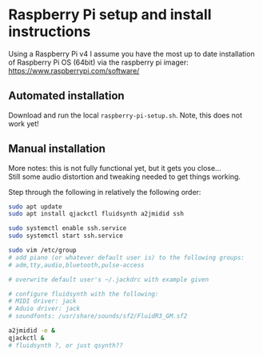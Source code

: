 # Raspberry Pi setup and install instructions

Using a Raspberry Pi v4 I assume you have the most up to date installation of Raspberry Pi OS (64bit) via
the raspberry pi imager: https://www.raspberrypi.com/software/


## Automated installation

Download and run the local `raspberry-pi-setup.sh`.  Note, this does not work yet!


## Manual installation

More notes: this is not fully functional yet, but it gets you close...  
Still some audio distortion and tweaking needed to get things working.

Step through the following in relatively the following order:

```bash
sudo apt update
sudo apt install qjackctl fluidsynth a2jmidid ssh

sudo systemctl enable ssh.service
sudo systemctl start ssh.service

sudo vim /etc/group
# add piano (or whatever default user is) to the following groups:
# adm,tty,audio,bluetooth,pulse-access

# overwrite default user's ~/.jackdrc with example given

# configure fluidsynth with the following:
# MIDI driver: jack
# Aduio driver: jack
# soundfonts: /usr/share/sounds/sf2/FluidR3_GM.sf2

a2jmidid -e &
qjackctl &
# fluidsynth ?, or just qsynth??
```

